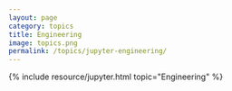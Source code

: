 ```yaml
---
layout: page
category: topics
title: Engineering
image: topics.png
permalink: /topics/jupyter-engineering/
---
```


{% include resource/jupyter.html topic="Engineering" %}